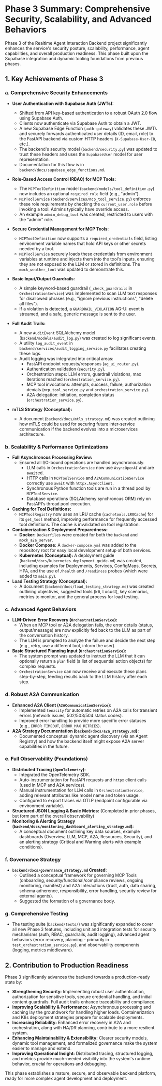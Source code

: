 # Phase 3 Summary: Comprehensive Security, Scalability, and Advanced Behaviors

Phase 3 of the Realtime Agent Interaction Backend project significantly enhances the service's security posture, scalability, performance, agent capabilities, and overall production readiness. This phase built upon the Supabase integration and dynamic tooling foundations from previous phases.

## 1. Key Achievements of Phase 3

### a. Comprehensive Security Enhancements

-   **User Authentication with Supabase Auth (JWTs):**
    -   Shifted from API key-based authentication to a robust OAuth 2.0 flow using Supabase Auth.
    -   Clients now authenticate via Supabase Auth to obtain a JWT.
    -   A new Supabase Edge Function (`auth-gateway`) validates these JWTs and securely forwards authenticated user details (ID, email, role) to the FastAPI backend via custom HTTP headers (`X-Supabase-User-ID`, etc.).
    -   The backend's security model (`backend/security.py`) was updated to trust these headers and uses the `SupabaseUser` model for user representation.
    -   Documentation for this flow is in `backend/docs/supabase_edge_functions.md`.

-   **Role-Based Access Control (RBAC) for MCP Tools:**
    -   The `MCPToolDefinition` model (`backend/models/tool_definition.py`) now includes an optional `required_role` field (e.g., "admin").
    -   `MCPToolService` (`backend/services/mcp_tool_service.py`) enforces these role requirements by checking the `current_user.role` before invoking a tool. Admins typically have override access.
    -   An example `admin_debug_tool` was created, restricted to users with the "admin" role.

-   **Secure Credential Management for MCP Tools:**
    -   `MCPToolDefinition` now supports a `required_credentials` field, listing environment variable names that hold API keys or other secrets needed by a tool.
    -   `MCPToolService` securely loads these credentials from environment variables at runtime and injects them into the tool's inputs, ensuring they are not exposed to the LLM or stored in definitions. The `mock_weather_tool` was updated to demonstrate this.

-   **Basic Input/Output Guardrails:**
    -   A simple keyword-based guardrail (`_check_guardrails` in `OrchestrationService`) was implemented to scan LLM text responses for disallowed phrases (e.g., "ignore previous instructions", "delete all files").
    -   If a violation is detected, a `GUARDRAIL_VIOLATION` AG-UI event is streamed, and a safe, generic message is sent to the user.

-   **Full Audit Trails:**
    *   A new `AuditEvent` SQLAlchemy model (`backend/models/audit_log.py`) was created to log significant events.
    *   A utility `log_audit_event` in `backend/services/audit_logging_service.py` facilitates creating these logs.
    *   Audit logging was integrated into critical areas:
        *   FastAPI endpoint requests/responses (`ag_ui_router.py`).
        *   Authentication validation (`security.py`).
        *   Orchestration steps: LLM errors, guardrail violations, max iterations reached (`orchestration_service.py`).
        *   MCP tool invocations: attempts, success, failure, authorization denials (`mcp_tool_service.py` and `orchestration_service.py`).
        *   A2A delegation: initiation, completion status (`orchestration_service.py`).

-   **mTLS Strategy (Conceptual):**
    *   A document (`backend/docs/mtls_strategy.md`) was created outlining how mTLS could be used for securing future inter-service communication if the backend evolves into a microservices architecture.

### b. Scalability & Performance Optimizations

-   **Full Asynchronous Processing Review:**
    *   Ensured all I/O-bound operations are handled asynchronously:
        *   LLM calls in `OrchestrationService` now use `AsyncOpenAI` and are `await`ed.
        *   HTTP calls in `MCPToolService` and `A2ACommunicationService` correctly use `await` with `httpx.AsyncClient`.
        *   Synchronous Python function tools are run in a thread pool by `MCPToolService`.
        *   Database operations (SQLAlchemy synchronous ORM) rely on FastAPI's thread pool execution.
-   **Caching for Tool Definitions:**
    *   `MCPToolRegistry` now uses an LRU cache (`cachetools.LRUCache`) for its `get_tool` method, improving performance for frequently accessed tool definitions. The cache is invalidated on tool registration.
-   **Containerization & Deployment Preparedness:**
    *   **Docker:** `Dockerfile`s were created for both the `backend` and `mock_a2a_server`.
    *   **Docker Compose:** A `docker-compose.yml` was added to the repository root for easy local development setup of both services.
    *   **Kubernetes (Conceptual):** A deployment guide (`backend/docs/kubernetes_deployment_guide.md`) was created, including examples for Deployments, Services, ConfigMaps, Secrets, HPA, and the use of `/health` and `/readiness` probes (which were added to `main.py`).
-   **Load Testing Strategy (Conceptual):**
    *   A document (`backend/docs/load_testing_strategy.md`) was created outlining objectives, suggested tools (k6, Locust), key scenarios, metrics to monitor, and the general process for load testing.

### c. Advanced Agent Behaviors

-   **LLM-Driven Error Recovery (`OrchestrationService`):**
    *   When an MCP tool or A2A delegation fails, the error details (status, output/message) are now explicitly fed back to the LLM as part of the conversation history.
    *   The LLM is prompted to analyze the failure and decide the next step (e.g., retry, use a different tool, inform the user).
-   **Basic Structured Planning Input (`OrchestrationService`):**
    *   The system prompt was updated to instruct the LLM that it can optionally return a `plan` field (a list of sequential action objects) for complex requests.
    *   `OrchestrationService` can now receive and execute these plans step-by-step, feeding results back to the LLM history after each step.

### d. Robust A2A Communication

-   **Enhanced A2A Client (`A2ACommunicationService`):**
    *   Implemented `tenacity` for automatic retries on A2A calls for transient errors (network issues, 502/503/504 status codes).
    *   Improved error handling to provide more specific error statuses (e.g., `ERROR_TIMEOUT`, `ERROR_MAX_RETRIES`).
-   **A2A Strategy Documentation (`backend/docs/a2a_strategy.md`):**
    *   Documented conceptual dynamic agent discovery (via an Agent Registry) and how the backend itself might expose A2A server capabilities in the future.

### e. Full Observability (Foundations)

-   **Distributed Tracing (`OpenTelemetry`):**
    *   Integrated the OpenTelemetry SDK.
    *   Auto-instrumentation for FastAPI requests and `httpx` client calls (used in MCP and A2A services).
    *   Manual instrumentation for LLM calls in `OrchestrationService`, adding relevant attributes like model name and token usage.
    *   Configured to export traces via OTLP (endpoint configurable via environment variable).
-   **Structured JSON Logging & Basic Metrics:** (Completed in prior phases, but form part of the overall observability)
-   **Monitoring & Alerting Strategy (`backend/docs/monitoring_dashboard_alerting_strategy.md`):**
    *   A conceptual document outlining key data sources, example dashboards (Overview, LLM, MCP, A2A, Resources, Security), and an alerting strategy (Critical and Warning alerts with example conditions).

### f. Governance Strategy

-   **`backend/docs/governance_strategy.md` Created:**
    *   Outlined a conceptual framework for governing MCP Tools (onboarding, security/functional/compliance reviews, ongoing monitoring, manifest) and A2A Interactions (trust, auth, data sharing, schema adherence, responsibility, error handling, security review for external agents).
    *   Suggested the formation of a governance body.

### g. Comprehensive Testing

-   The testing suite (`backend/tests/`) was significantly expanded to cover all new Phase 3 features, including unit and integration tests for security mechanisms (auth, RBAC, guardrails, audit logging), advanced agent behaviors (error recovery, planning - primarily in `test_orchestration_service.py`), and observability components (logging, metrics middleware).

## 2. Contribution to Production Readiness

Phase 3 significantly advances the backend towards a production-ready state by:
-   **Strengthening Security:** Implementing robust user authentication, authorization for sensitive tools, secure credential handling, and initial content guardrails. Full audit trails enhance traceability and compliance.
-   **Improving Scalability & Performance:** Asynchronous processing and caching lay the groundwork for handling higher loads. Containerization and K8s deployment strategies prepare for scalable deployments.
-   **Increasing Reliability:** Enhanced error recovery in A2A and orchestration, along with HA/DR planning, contribute to a more resilient system.
-   **Enhancing Maintainability & Extensibility:** Clearer security models, dynamic tool management, and formalized governance make the system easier to manage and extend.
-   **Improving Operational Insight:** Distributed tracing, structured logging, and metrics provide much-needed visibility into the system's runtime behavior, crucial for operations and debugging.

This phase establishes a mature, secure, and observable backend platform, ready for more complex agent development and deployment.
```
